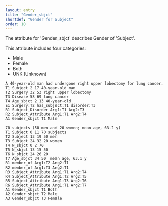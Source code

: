 ```yaml
---
layout: entry
title: "Gender_sbjct"
shortdef: "Gender for Subject"
order: 10
---
```


The attribute for 'Gender_sbjct' describes Gender of 'Subject'.

This attribute includes four categories:
- Male
- Female
- Both
- UNK (Unknown)

~~~ ann
A 40-year-old man had undergone right upper lobectomy for lung cancer.
T1 Subject 2 17 40-year-old man
T2 Surgery 32 53 right upper lobectomy
T3 Disease 58 69 lung cancer
T4 Age_sbjct 2 13 40-year-old
E1 Surgery:T2 has_subject:T1 disorder:T3
R1 Subject_Disorder Arg1:T1 Arg2:T3
R2 Subject_Attribute Arg1:T1 Arg2:T4
A1 Gender_sbjct T1 Male
~~~
~~~ ann
70 subjects (50 men and 20 women; mean age, 63.1 y)
T1 Subject 0 11 70 subjects
T2 Subject 13 19 50 men
T3 Subject 24 32 20 women
T4 N_sbjct 0 2 70
T5 N_sbjct 13 15 50
T6 N_sbjct 24 26 20
T7 Age_sbjct 34 50  mean age, 63.1 y
R1 member_of Arg1:T2 Arg2:T1
R2 member_of Arg1:T3 Arg2:T1
R3 Subject_Attribute Arg1:T1 Arg2:T4
R4 Subject_Attribute Arg1:T2 Arg2:T5
R5 Subject_Attribute Arg1:T3 Arg2:T6
R6 Subject_Attribute Arg1:T1 Arg2:T7
A1 Gender_sbjct T1 Both
A2 Gender_sbjct T2 Male
A3 Gender_sbjct T3 Female
~~~

<!--details-->
